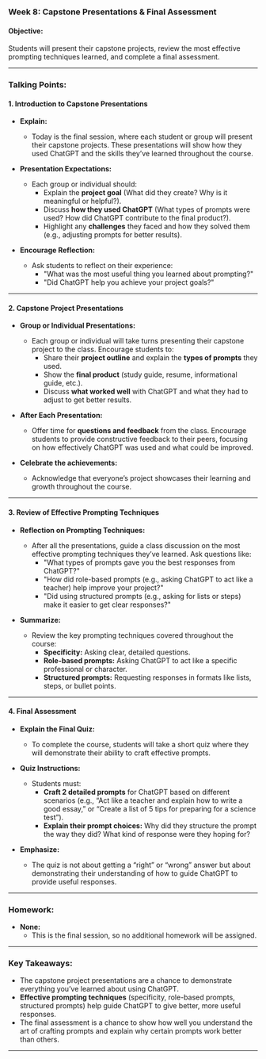 ### **Week 8: Capstone Presentations & Final Assessment**

#### **Objective:**

Students will present their capstone projects, review the most effective prompting techniques learned, and complete a final assessment.

---

### **Talking Points:**

#### **1. Introduction to Capstone Presentations**

- **Explain:**
  - Today is the final session, where each student or group will present their capstone projects. These presentations will show how they used ChatGPT and the skills they’ve learned throughout the course.
  
- **Presentation Expectations:**
  - Each group or individual should:
    - Explain the **project goal** (What did they create? Why is it meaningful or helpful?).
    - Discuss **how they used ChatGPT** (What types of prompts were used? How did ChatGPT contribute to the final product?).
    - Highlight any **challenges** they faced and how they solved them (e.g., adjusting prompts for better results).
  
- **Encourage Reflection:**
  - Ask students to reflect on their experience:
    - "What was the most useful thing you learned about prompting?"
    - "Did ChatGPT help you achieve your project goals?"
  
---

#### **2. Capstone Project Presentations**

- **Group or Individual Presentations:**
  - Each group or individual will take turns presenting their capstone project to the class. Encourage students to:
    - Share their **project outline** and explain the **types of prompts** they used.
    - Show the **final product** (study guide, resume, informational guide, etc.).
    - Discuss **what worked well** with ChatGPT and what they had to adjust to get better results.
  
- **After Each Presentation:**
  - Offer time for **questions and feedback** from the class. Encourage students to provide constructive feedback to their peers, focusing on how effectively ChatGPT was used and what could be improved.
  
- **Celebrate the achievements:**
  - Acknowledge that everyone’s project showcases their learning and growth throughout the course.

---

#### **3. Review of Effective Prompting Techniques**

- **Reflection on Prompting Techniques:**
  - After all the presentations, guide a class discussion on the most effective prompting techniques they’ve learned. Ask questions like:
    - "What types of prompts gave you the best responses from ChatGPT?"
    - "How did role-based prompts (e.g., asking ChatGPT to act like a teacher) help improve your project?"
    - "Did using structured prompts (e.g., asking for lists or steps) make it easier to get clear responses?"
  
- **Summarize:**
  - Review the key prompting techniques covered throughout the course:
    - **Specificity:** Asking clear, detailed questions.
    - **Role-based prompts:** Asking ChatGPT to act like a specific professional or character.
    - **Structured prompts:** Requesting responses in formats like lists, steps, or bullet points.
  
---

#### **4. Final Assessment**

- **Explain the Final Quiz:**
  - To complete the course, students will take a short quiz where they will demonstrate their ability to craft effective prompts.
  
- **Quiz Instructions:**
  - Students must:
    - **Craft 2 detailed prompts** for ChatGPT based on different scenarios (e.g., “Act like a teacher and explain how to write a good essay,” or “Create a list of 5 tips for preparing for a science test”).
    - **Explain their prompt choices:** Why did they structure the prompt the way they did? What kind of response were they hoping for?
  
- **Emphasize:**
  - The quiz is not about getting a “right” or “wrong” answer but about demonstrating their understanding of how to guide ChatGPT to provide useful responses.

---

### **Homework:**

- **None:**
  - This is the final session, so no additional homework will be assigned.

---

### **Key Takeaways:**

- The capstone project presentations are a chance to demonstrate everything you’ve learned about using ChatGPT.
- **Effective prompting techniques** (specificity, role-based prompts, structured prompts) help guide ChatGPT to give better, more useful responses.
- The final assessment is a chance to show how well you understand the art of crafting prompts and explain why certain prompts work better than others.

---